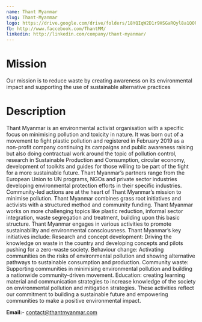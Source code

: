 ```yaml
---
name: Thant Myanmar
slug: Thant-Myanmar
logo: https://drive.google.com/drive/folders/18YQIqW2D1r9HSGaRQyl8a1QORhq1OxHh
fb: http://www.faccebook.com/ThantMM/
linkedin: http://linkedin.com/company/thant-myanmar/
---
```


# Mission

Our mission is to reduce waste by creating awareness on its environmental impact and
supporting the use of sustainable alternative practices

# Description

Thant Myanmar is an environmental activist organisation with a specific focus on minimising pollution and toxicity in nature. It was born out of a movement to fight plastic pollution and registered in February 2019 as a non-profit company continuing its campaigns and public awareness raising but also doing contractual work around the topic of pollution control, research in Sustainable Production and Consumption, circular economy, development of toolkits and guides for those willing to be part of the fight for a more sustainable future. Thant Myanmar’s partners range from the European Union to UN programs, NGOs and private sector industries developing environmental protection efforts in their specific industries.
Community-led actions are at the heart of Thant Myanmar’s mission to minimise pollution. Thant Myanmar combines grass root initiatives and activists with a structured method and community funding. Thant Myanmar works on more challenging topics like plastic reduction, informal sector integration, waste segregation and treatment, building upon this basic structure.
Thant Myanmar engages in various activities to promote sustainability and environmental consciousness. Thant Myanmar’s key initiatives include:
Research and concept development: Driving the knowledge on waste in the country and developing concepts and pilots pushing for a zero-waste society.
Behaviour change: Activating communities on the risks of environmental pollution and showing alternative pathways to sustainable consumption and production.
Community waste: Supporting communities in minimising environmental pollution and building a nationwide community-driven movement.
Education: creating learning material and communication strategies to increase knowledge of the society on environmental pollution and mitigation strategies.
These activities reflect our commitment to building a sustainable future and empowering communities to make a positive environmental impact.

**Email:**- contact@thantmyanmar.com
